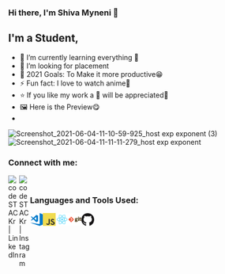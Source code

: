 ### Hi there, I'm Shiva Myneni 👋


## I'm a Student,

- 🌱 I’m currently learning everything 🤣
- 👯 I’m looking for placement
- 🥅 2021 Goals: To Make it more productive😁
- ⚡ Fun fact: I love to watch anime👻
- ⭐ If you like my work a 🌟 will be appreciated🤩
-  🖼  Here is the Preview😋
-  
![Screenshot_2021-06-04-11-10-59-925_host exp exponent (3)](https://user-images.githubusercontent.com/59661196/120757267-f3d5b000-c52d-11eb-91cf-602ab17d963d.jpg)
![Screenshot_2021-06-04-11-11-11-279_host exp exponent](https://user-images.githubusercontent.com/59661196/120757567-55961a00-c52e-11eb-8d1d-a5b9e9d63c12.jpg)


### Connect with me:

[<img align="left" alt="codeSTACKr | LinkedIn" width="22px" src="https://img.icons8.com/metro/22/000000/linkedin.png" />][linkedin]
[<img align="left" alt="codeSTACKr | Instagram" width="22px" src="https://img.icons8.com/metro/22/000000/instagram-new.png" />][instagram]
<br />

### Languages and Tools Used:

<img align="left" alt="Visual Studio Code" width="26px" src="https://raw.githubusercontent.com/github/explore/80688e429a7d4ef2fca1e82350fe8e3517d3494d/topics/visual-studio-code/visual-studio-code.png" />
<img align="left" alt="JavaScript" width="26px" src="https://raw.githubusercontent.com/github/explore/80688e429a7d4ef2fca1e82350fe8e3517d3494d/topics/javascript/javascript.png" />
<img align="left" alt="React" width="26px" src="https://raw.githubusercontent.com/github/explore/80688e429a7d4ef2fca1e82350fe8e3517d3494d/topics/react/react.png" />
<img align="left" alt="Git" width="26px" src="https://raw.githubusercontent.com/github/explore/80688e429a7d4ef2fca1e82350fe8e3517d3494d/topics/git/git.png" />
<img align="left" alt="GitHub" width="26px" src="https://raw.githubusercontent.com/github/explore/78df643247d429f6cc873026c0622819ad797942/topics/github/github.png" />

<br />
<br />




  

[instagram]: https://instagram.com/_shivamyneni
[linkedin]: https://linkedin.com/in/shivamyneni
